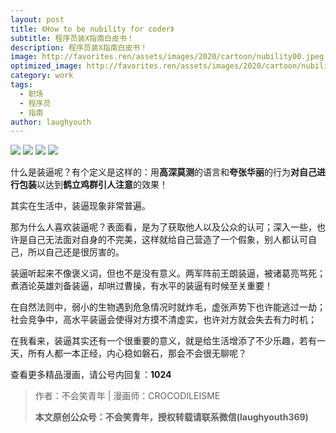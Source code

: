 ```yaml
---
layout: post
title: 《How to be nubility for coder》
subtitle: 程序员装X指南白皮书！
description: 程序员装X指南白皮书！
image: http://favorites.ren/assets/images/2020/cartoon/nubility00.jpeg
optimized_image: http://favorites.ren/assets/images/2020/cartoon/nubility00.jpeg
category: work
tags:
  - 职场
  - 程序员
  - 指南
author: laughyouth
---
```


![](http://favorites.ren/assets/images/2020/cartoon/nubility01.jpg)
![](http://favorites.ren/assets/images/2020/cartoon/nubility02.jpg)
![](http://favorites.ren/assets/images/2020/cartoon/nubility03.jpg)
![](http://favorites.ren/assets/images/2020/cartoon/nubility04.jpg)

什么是装逼呢？有个定义是这样的：用**高深莫测**的语言和**夸张华丽**的行为**对自己进行包装**以达到**鹤立鸡群引人注意**的效果！

其实在生活中，装逼现象非常普遍。

那为什么人喜欢装逼呢？表面看，是为了获取他人以及公众的认可；深入一些，也许是自己无法面对自身的不完美，这样就给自己营造了一个假象，别人都认可自己，所以自己还是很厉害的。

装逼听起来不像褒义词，但也不是没有意义。两军阵前王朗装逼，被诸葛亮骂死；煮酒论英雄刘备装逼，却哄过曹操，有水平的装逼有时候至关重要！

在自然法则中，弱小的生物遇到危急情况时就炸毛，虚张声势下也许能逃过一劫；社会竞争中，高水平装逼会使得对方摸不清虚实，也许对方就会失去有力时机；

在我看来，装逼其实还有一个很重要的意义，就是给生活增添了不少乐趣，若有一天，所有人都一本正经，内心稳如磐石，那会不会很无聊呢？

查看更多精品漫画，请公号内回复：**1024**

>作者：不会笑青年 | 漫画师：CROCODILEISME
>
>**本文原创公众号：不会笑青年，授权转载请联系微信(laughyouth369)**